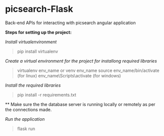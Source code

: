 # picsearch-Flask
Back-end APIs for interacting with picsearch angular application

**Steps for setting up the project:**

_Install virtualenvironment_
> pip install virtualenv

_Create a virtual environment for the project for installong required libraries_
> virtualenv env_name or venv env_name
> source env_name/bin/activate (for linux)
> env_name\Scripts\activate (for windows)

_Install the required libraries_
> pip install -r requirements.txt

** Make sure the the database server is running locally or remotely as per the connections made.

_Run the application_
> flask run
